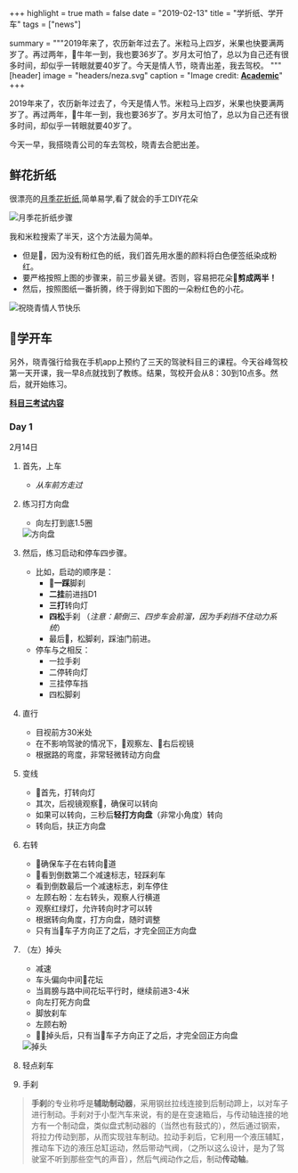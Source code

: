 +++
highlight = true
math = false
date = "2019-02-13"
title = "学折纸、学开车"
tags = ["news"]

summary = """2019年来了，农历新年过去了。米粒马上四岁，米果也快要满两岁了。再过两年，牛年一到，我也要36岁了。岁月太可怕了，总以为自己还有很多时间，却似乎一转眼就要40岁了。今天是情人节，晓青出差，我去驾校。
"""
[header]
image = "headers/neza.svg"
caption = "Image credit: [**Academic**](https://github.com/gcushen/hugo-academic/)"
+++

2019年来了，农历新年过去了，今天是情人节。米粒马上四岁，米果也快要满两岁了。再过两年，牛年一到，我也要36岁了。岁月太可怕了，总以为自己还有很多时间，却似乎一转眼就要40岁了。

今天一早，我搭晓青公司的车去驾校，晓青去合肥出差。

## 鲜花折纸

很漂亮的[月季花折纸](https://sv.baidu.com/videoui/page/videoland?pd=bjh&context={%22nid%22:%225549192849981073829%22,%22sourceFrom%22:%22bjh%22}),简单易学,看了就会的手工DIY花朵

<img src="/img/2019/steps.png" title="月季花折纸步骤">



我和米粒搜索了半天，这个方法最为简单。

- 但是，因为没有粉红色的纸，我们首先用水墨的颜料将白色便签纸染成粉红。
- 要严格按照上图的步骤来，前三步最关键。否则，容易把花朵🌺**剪成两半！**
- 然后，按照图纸一番折腾，终于得到如下图的一朵粉红色的小花。

<img src="/img/2019/flower.jpg" title="祝晓青情人节快乐">

## 学开车
另外，晓青强行给我在手机app上预约了三天的驾驶科目三的课程。今天谷峰驾校第一天开课，我一早8点就找到了教练。结果，驾校开会从8：30到10点多。然后，就开始练习。

[**科目三考试内容**](http://www.jiakaobaodian.com/news/detail/966545.html)

### Day 1

2月14日

1. 首先，上车
    - *从车前方走过*
1. 练习打方向盘
    - 向左打到底1.5圈

    <img src="/img/2019/direction.jpg" title="方向盘">

1. 然后，练习启动和停车四步骤。
    - 比如，启动的顺序是：
      - **一踩**脚刹
      - **二挂**前进挡D1
      - **三打**转向灯
      - **四松**手刹 （*注意：颠倒三、四步车会前溜，因为手刹挡不住动力系统*）
      - 最后，松脚刹，踩油门前进。
    - 停车与之相反：
      - 一拉手刹
      - 二停转向灯
      - 三挂停车挡
      - 四松脚刹
1. 直行
    - 目视前方30米处
    - 在不影响驾驶的情况下，观察左、右后视镜
    - 根据路的弯度，非常轻微转动方向盘
1. 变线
    - 首先，打转向灯
    - 其次，后视镜观察，确保可以转向
    - 如果可以转向，三秒后**轻打方向盘**（非常小角度）转向
    - 转向后，扶正方向盘
1. 右转
    - 确保车子在右转向道
    - 看到倒数第二个减速标志，轻踩刹车
    - 看到倒数最后一个减速标志，刹车停住
    - 左顾右盼：左右转头，观察人行横道
    - 观察红绿灯，允许转向时才可以转
    - 根据转向角度，打方向盘，随时调整
    - 只有当车子方向正了之后，才完全回正方向盘
1. （左）掉头
    - 减速
    - 车头偏向中间花坛
    - 当肩膀与路中间花坛平行时，继续前进3-4米
    - 向左打死方向盘
    - 脚放刹车
    - 左顾右盼
    - 掉头后，只有当车子方向正了之后，才完全回正方向盘
    <img src="/img/2019/diaotou.jpg" title="掉头">
1. 轻点刹车
1. 手刹

> **手刹**的专业称呼是**辅助制动器**，采用钢丝拉线连接到后制动蹄上，以对车子进行制动。手刹对于小型汽车来说，有的是在变速箱后，与传动轴连接的地方有一个制动盘，类似盘式制动器的（当然也有鼓式的），然后通过钢索，将拉力传动到那，从而实现驻车制动。拉动手刹后，它利用一个液压辅缸，推动车下边的液压总缸运动，然后带动气阀，（之所以这么设计，是为了驾驶室不听到那些空气的声音），然后气阀动作之后，制动**传动轴**。
